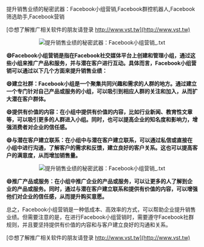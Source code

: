 提升销售业绩的秘密武器：Facebook小组营销,Facebook群控机器人,Facebook筛选助手,Facebook营销

[😍想了解推广相关软件的朋友请登录 http://www.vst.tw](http://www.vst.tw)

 <center><img src="https://vst.tw/MP4/tuiguang/png/3.png" alt="提升销售业绩的秘密武器：Facebook小组营销_.txt"></center>

**😄Facebook小组营销是指在Facebook社交媒体平台上创建和管理小组，通过这些小组来推广产品和服务，并与潜在客户进行互动。具体而言，Facebook小组营销可以通过以下几个方面来提升销售业绩：**

**😄建立社群：Facebook小组是一个聚集共同兴趣和需求的人群的地方。通过建立一个专门针对自己产品或服务的小组，可以吸引到相应人群的关注和加入，从而扩大潜在客户群体。**

**😄提供有价值的内容：在小组中提供有价值的内容，比如行业新闻、教育性文章等，可以吸引更多的人群进入小组。同时，也可以提高企业的知名度和影响力，增强消费者对企业的信任感。**

**😄与潜在客户建立联系：在小组中与潜在客户建立联系，可以通过私信或直接在小组中进行沟通，了解客户的需求和反馈，建立良好的客户关系。这也可以提高客户的满意度，从而增加销售量。**

 <center><img src="https://vst.tw/MP4/tuiguang/png/2.png" alt="提升销售业绩的秘密武器：Facebook小组营销_.txt"></center>

**😄推广产品或服务：在小组中推广企业的产品或服务，可以让更多的人了解到企业的产品或服务。同时，通过与潜在客户建立联系和提供有价值的内容，可以增强他们对企业的信任感，从而提升购买意愿。**

总之，Facebook小组营销是一种低成本、高效率的方式，可以帮助企业提升销售业绩。但需要注意的是，在进行Facebook小组营销时，需要遵守Facebook社群规则，并且要坚持提供有价值的内容和与客户建立良好的沟通和关系。

[😍想了解推广相关软件的朋友请登录 http://www.vst.tw](http://www.vst.tw)



